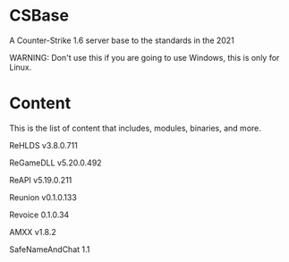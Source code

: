 # CSBase
A Counter-Strike 1.6 server base to the standards in the 2021

WARNING: Don't use this if you are going to use Windows, this is only for Linux.

# Content
This is the list of content that includes, modules, binaries, and more.

ReHLDS v3.8.0.711

ReGameDLL v5.20.0.492

ReAPI v5.19.0.211

Reunion v0.1.0.133

Revoice 0.1.0.34

AMXX v1.8.2

SafeNameAndChat 1.1
